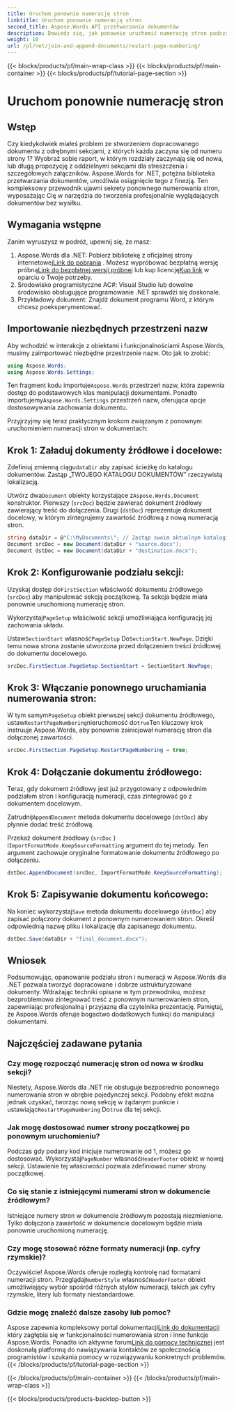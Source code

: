 ```yaml
---
title: Uruchom ponownie numerację stron
linktitle: Uruchom ponownie numerację stron
second_title: Aspose.Words API przetwarzania dokumentów
description: Dowiedz się, jak ponownie uruchomić numerację stron podczas łączenia i dopisywania dokumentów programu Word za pomocą pakietu Aspose.Words dla platformy .NET.
weight: 10
url: /pl/net/join-and-append-documents/restart-page-numbering/
---
```


{{< blocks/products/pf/main-wrap-class >}}
{{< blocks/products/pf/main-container >}}
{{< blocks/products/pf/tutorial-page-section >}}

# Uruchom ponownie numerację stron

## Wstęp

Czy kiedykolwiek miałeś problem ze stworzeniem dopracowanego dokumentu z odrębnymi sekcjami, z których każda zaczyna się od numeru strony 1? Wyobraź sobie raport, w którym rozdziały zaczynają się od nowa, lub długą propozycję z oddzielnymi sekcjami dla streszczenia i szczegółowych załączników. Aspose.Words for .NET, potężna biblioteka przetwarzania dokumentów, umożliwia osiągnięcie tego z finezją. Ten kompleksowy przewodnik ujawni sekrety ponownego numerowania stron, wyposażając Cię w narzędzia do tworzenia profesjonalnie wyglądających dokumentów bez wysiłku.

## Wymagania wstępne

Zanim wyruszysz w podróż, upewnij się, że masz:

1.  Aspose.Words dla .NET: Pobierz bibliotekę z oficjalnej strony internetowej[Link do pobrania](https://releases.aspose.com/words/net/) . Możesz wypróbować bezpłatną wersję próbną[Link do bezpłatnej wersji próbnej](https://releases.aspose.com/) lub kup licencję[Kup link](https://purchase.aspose.com/buy) w oparciu o Twoje potrzeby.
2. Środowisko programistyczne AC#: Visual Studio lub dowolne środowisko obsługujące programowanie .NET sprawdzi się doskonale.
3. Przykładowy dokument: Znajdź dokument programu Word, z którym chcesz poeksperymentować.

## Importowanie niezbędnych przestrzeni nazw

Aby wchodzić w interakcje z obiektami i funkcjonalnościami Aspose.Words, musimy zaimportować niezbędne przestrzenie nazw. Oto jak to zrobić:

```csharp
using Aspose.Words;
using Aspose.Words.Settings;
```

 Ten fragment kodu importuje`Aspose.Words` przestrzeń nazw, która zapewnia dostęp do podstawowych klas manipulacji dokumentami. Ponadto importujemy`Aspose.Words.Settings` przestrzeń nazw, oferująca opcje dostosowywania zachowania dokumentu.


Przyjrzyjmy się teraz praktycznym krokom związanym z ponownym uruchomieniem numeracji stron w dokumentach:

## Krok 1: Załaduj dokumenty źródłowe i docelowe:

Zdefiniuj zmienną ciągu`dataDir` aby zapisać ścieżkę do katalogu dokumentów. Zastąp „TWOJEGO KATALOGU DOKUMENTÓW” rzeczywistą lokalizacją.

 Utwórz dwa`Document` obiekty korzystające z`Aspose.Words.Document` konstruktor. Pierwszy (`srcDoc`) będzie zawierać dokument źródłowy zawierający treść do dołączenia. Drugi (`dstDoc`) reprezentuje dokument docelowy, w którym zintegrujemy zawartość źródłową z nową numeracją stron.

```csharp
string dataDir = @"C:\MyDocuments\"; // Zastąp swoim aktualnym katalogiem
Document srcDoc = new Document(dataDir + "source.docx");
Document dstDoc = new Document(dataDir + "destination.docx");
```

## Krok 2: Konfigurowanie podziału sekcji:

 Uzyskaj dostęp do`FirstSection` właściwość dokumentu źródłowego (`srcDoc`) aby manipulować sekcją początkową. Ta sekcja będzie miała ponownie uruchomioną numerację stron.

 Wykorzystaj`PageSetup` właściwość sekcji umożliwiająca konfigurację jej zachowania układu.

 Ustaw`SectionStart` własność`PageSetup` Do`SectionStart.NewPage`. Dzięki temu nowa strona zostanie utworzona przed dołączeniem treści źródłowej do dokumentu docelowego.

```csharp
srcDoc.FirstSection.PageSetup.SectionStart = SectionStart.NewPage;
```

## Krok 3: Włączanie ponownego uruchamiania numerowania stron:

 W tym samym`PageSetup` obiekt pierwszej sekcji dokumentu źródłowego, ustaw`RestartPageNumbering`nieruchomość do`true`Ten kluczowy krok instruuje Aspose.Words, aby ponownie zainicjował numerację stron dla dołączonej zawartości.

```csharp
srcDoc.FirstSection.PageSetup.RestartPageNumbering = true;
```

## Krok 4: Dołączanie dokumentu źródłowego:

Teraz, gdy dokument źródłowy jest już przygotowany z odpowiednim podziałem stron i konfiguracją numeracji, czas zintegrować go z dokumentem docelowym.

 Zatrudnij`AppendDocument` metoda dokumentu docelowego (`dstDoc`) aby płynnie dodać treść źródłową.

Przekaż dokument źródłowy (`srcDoc` ) i`ImportFormatMode.KeepSourceFormatting` argument do tej metody. Ten argument zachowuje oryginalne formatowanie dokumentu źródłowego po dołączeniu.

```csharp
dstDoc.AppendDocument(srcDoc, ImportFormatMode.KeepSourceFormatting);
```

## Krok 5: Zapisywanie dokumentu końcowego:

 Na koniec wykorzystaj`Save` metoda dokumentu docelowego (`dstDoc`) aby zapisać połączony dokument z ponownym numerowaniem stron. Określ odpowiednią nazwę pliku i lokalizację dla zapisanego dokumentu.

```csharp
dstDoc.Save(dataDir + "final_document.docx");
```

## Wniosek

Podsumowując, opanowanie podziału stron i numeracji w Aspose.Words dla .NET pozwala tworzyć dopracowane i dobrze ustrukturyzowane dokumenty. Wdrażając techniki opisane w tym przewodniku, możesz bezproblemowo zintegrować treść z ponownym numerowaniem stron, zapewniając profesjonalną i przyjazną dla czytelnika prezentację. Pamiętaj, że Aspose.Words oferuje bogactwo dodatkowych funkcji do manipulacji dokumentami.

## Najczęściej zadawane pytania

### Czy mogę rozpocząć numerację stron od nowa w środku sekcji?

 Niestety, Aspose.Words dla .NET nie obsługuje bezpośrednio ponownego numerowania stron w obrębie pojedynczej sekcji. Podobny efekt można jednak uzyskać, tworząc nową sekcję w żądanym punkcie i ustawiając`RestartPageNumbering` Do`true` dla tej sekcji.

### Jak mogę dostosować numer strony początkowej po ponownym uruchomieniu?

 Podczas gdy podany kod inicjuje numerowanie od 1, możesz go dostosować. Wykorzystaj`PageNumber` własność`HeaderFooter` obiekt w nowej sekcji. Ustawienie tej właściwości pozwala zdefiniować numer strony początkowej.

### Co się stanie z istniejącymi numerami stron w dokumencie źródłowym?

Istniejące numery stron w dokumencie źródłowym pozostają niezmienione. Tylko dołączona zawartość w dokumencie docelowym będzie miała ponownie uruchomioną numerację.

### Czy mogę stosować różne formaty numeracji (np. cyfry rzymskie)?

 Oczywiście! Aspose.Words oferuje rozległą kontrolę nad formatami numeracji stron. Przeglądaj`NumberStyle` własność`HeaderFooter` obiekt umożliwiający wybór spośród różnych stylów numeracji, takich jak cyfry rzymskie, litery lub formaty niestandardowe.

### Gdzie mogę znaleźć dalsze zasoby lub pomoc?

 Aspose zapewnia kompleksowy portal dokumentacji[Link do dokumentacji](https://reference.aspose.com/words/net/) który zagłębia się w funkcjonalności numerowania stron i inne funkcje Aspose.Words. Ponadto ich aktywne forum[Link do pomocy technicznej](https://forum.aspose.com/c/words/8) jest doskonałą platformą do nawiązywania kontaktów ze społecznością programistów i szukania pomocy w rozwiązywaniu konkretnych problemów.
{{< /blocks/products/pf/tutorial-page-section >}}

{{< /blocks/products/pf/main-container >}}
{{< /blocks/products/pf/main-wrap-class >}}

{{< blocks/products/products-backtop-button >}}
